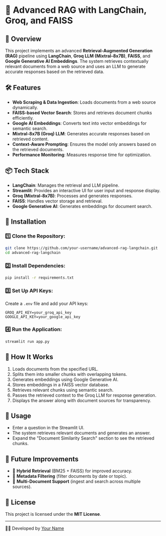 # 🚀 Advanced RAG with LangChain, Groq, and FAISS

## 📌 Overview
This project implements an advanced **Retrieval-Augmented Generation (RAG)** pipeline using **LangChain**, **Groq LLM (Mixtral-8x7B)**, **FAISS**, and **Google Generative AI Embeddings**. The system retrieves contextually relevant documents from a web source and uses an LLM to generate accurate responses based on the retrieved data.

## 🛠️ Features
- **Web Scraping & Data Ingestion**: Loads documents from a web source dynamically.
- **FAISS-based Vector Search**: Stores and retrieves document chunks efficiently.
- **Google AI Embeddings**: Converts text into vector embeddings for semantic search.
- **Mixtral-8x7B (Groq) LLM**: Generates accurate responses based on retrieved content.
- **Context-Aware Prompting**: Ensures the model only answers based on the retrieved documents.
- **Performance Monitoring**: Measures response time for optimization.

## 📦 Tech Stack
- **LangChain**: Manages the retrieval and LLM pipeline.
- **Streamlit**: Provides an interactive UI for user input and response display.
- **Groq (Mixtral-8x7B)**: Processes and generates responses.
- **FAISS**: Handles vector storage and retrieval.
- **Google Generative AI**: Generates embeddings for document search.

## 🚀 Installation
### 1️⃣ Clone the Repository:
```bash
git clone https://github.com/your-username/advanced-rag-langchain.git
cd advanced-rag-langchain
```

### 2️⃣ Install Dependencies:
```bash
pip install -r requirements.txt
```

### 3️⃣ Set Up API Keys:
Create a `.env` file and add your API keys:
```env
GROQ_API_KEY=your_groq_api_key
GOOGLE_API_KEY=your_google_api_key
```

### 4️⃣ Run the Application:
```bash
streamlit run app.py
```

## 📌 How It Works
1. Loads documents from the specified URL.
2. Splits them into smaller chunks with overlapping tokens.
3. Generates embeddings using Google Generative AI.
4. Stores embeddings in a FAISS vector database.
5. Retrieves relevant chunks using semantic search.
6. Passes the retrieved context to the Groq LLM for response generation.
7. Displays the answer along with document sources for transparency.

## 🎯 Usage
- Enter a question in the Streamlit UI.
- The system retrieves relevant documents and generates an answer.
- Expand the "Document Similarity Search" section to see the retrieved chunks.

## 📌 Future Improvements
- 🔹 **Hybrid Retrieval** (BM25 + FAISS) for improved accuracy.
- 🔹 **Metadata Filtering** (filter documents by date or topic).
- 🔹 **Multi-Document Support** (ingest and search across multiple sources).

## 📝 License
This project is licensed under the **MIT License**.

---
👨‍💻 Developed by [Your Name](https://github.com/your-username)

